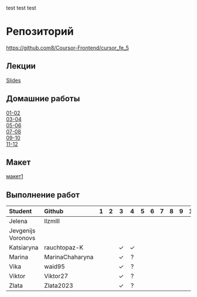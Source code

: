 test test test 


# Репозиторий
https://github.com8/Coursor-Frontend/cursor_fe_5  

## Лекции
[Slides](https://github.com/Coursor-Frontend/cursor_fe_5/blob/main/Lesson/3/HTML-CSS.pdf)  


## Домашние работы 

[01-02](https://github.com/Coursor-Frontend/cursor_fe_5/blob/main/Homeworks/Homework/01-02/HOMEWORK.md)  
[03-04](https://github.com/Coursor-Frontend/cursor_fe_5/blob/main/Homeworks/Homework/03-04/HOMEWORK.md)  
[05-06]()  
[07-08]()  
[09-10]()  
[11-12]()  

## Макет
[макет1](https://www.figma.com/file/uBVvw9W4EwmcqLciklQOuw/Freebie---Gift-Store-Website-Template?node-id=0-1&t=F5Nc4bL1yQtIQswX-0) 
 
## Выполнение работ
| Student               | Github           | 1 | 2 | 3 | 4 | 5 | 6 | 7 | 8 | 9 | 10 | 11 | 12 |
| :-------------------- | :--------------- |:-:|:-:|:-:|:-:|:-:|:-:|:-:|:-:|:-:|:--:|:--:|:--:|
| Jelena                | llzmlll          |   |   |   |   |   |   |   |   |   |    |    |    |
| Jevgenijs Voronovs    |                  |   |   |   |   |   |   |   |   |   |    |    |    |
| Katsiaryna            | rauchtopaz-K     |   |   | ✓ | ✓ |   |   |   |   |   |    |    |    |
| Marina                | MarinaChaharyna  |   |   | ✓ | ? |   |   |   |   |   |    |    |    |
| Vika                  | waid95           |   |   | ✓ | ? |   |   |   |   |   |    |    |    |
| Viktor                | Viktor27         |   |   | ✓ | ? |   |   |   |   |   |    |    |    |
| Zlata                 | Zlata2023        |   |   | ✓ | ? |   |   |   |   |   |    |    |    |

